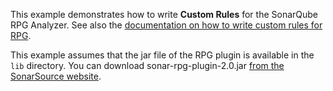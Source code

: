 This example demonstrates how to write **Custom Rules** for the SonarQube RPG Analyzer.
See also the [documentation on how to write custom rules for RPG](http://docs.sonarqube.org/display/PLUG/Custom+Rules+for+RPG).

This example assumes that the jar file of the RPG plugin is available in the `lib` directory. 
You can download sonar-rpg-plugin-2.0.jar 
[from the SonarSource website](http://redirect.sonarsource.com/plugins/rpg.html).
